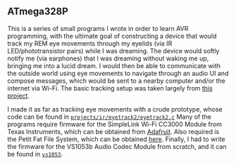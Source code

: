 ATmega328P
-------------------------------------------------------------------------------
This is a series of small programs I wrote in order to learn AVR programming,
with the ultimate goal of constructing a device that would track my REM eye
movements through my eyelids (via IR LED/phototransistor pairs) while I was
dreaming. The device would softly notify me (via earphones) that I was dreaming
without waking me up, bringing me into a lucid dream. I would then be able to
communicate with the outside world using eye movements to navigate through an
audio UI and compose messages, which would be sent to a nearby computer and/or
the internet via Wi-Fi. The basic tracking setup was taken largely from
[this project](http://people.ece.cornell.edu/land/courses/ece4760/FinalProjects/f2013/msw234_sf323/msw234_sf323/msw234_sf323/Eyetracker.htm).

I made it as far as tracking eye movements with a crude prototype, whose code
can be found in
[`projects/ir/eyetrack2/eyetrack2.c`](projects/ir/eyetrack2/eyetrack2.c)
Many of the programs require firmware for the SimpleLink Wi-Fi CC3000 Module
from Texas Instruments, which can be obtained from
[Adafruit](https://github.com/adafruit/Adafruit_CC3000_Library). Also required
is the Petit Fat File System, which can be obtained
[here](http://elm-chan.org/fsw/ff/00index_p.html).
Finally, I had to write the firmware for the VS1053b Audio Codec Module from
scratch, and it can be found in [`vs1053`](vs1053).
